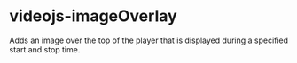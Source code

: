 videojs-imageOverlay
====================

Adds an image over the top of the player that is displayed during a specified start and stop time.
